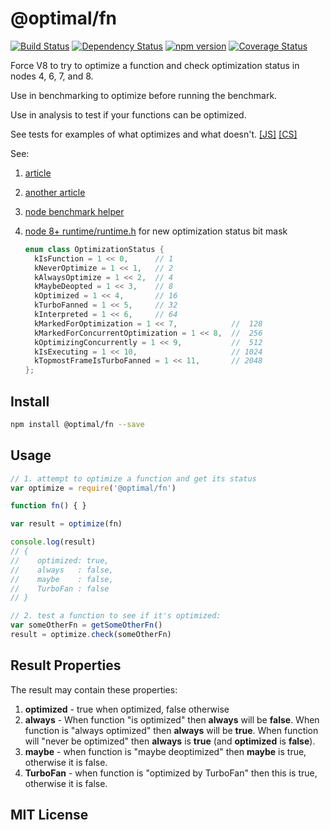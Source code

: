 # @optimal/fn
[![Build Status](https://travis-ci.org/elidoran/node-optimal-fn.svg?branch=master)](https://travis-ci.org/elidoran/node-optimal-fn)
[![Dependency Status](https://gemnasium.com/elidoran/node-optimal-fn.png)](https://gemnasium.com/elidoran/node-optimal-fn)
[![npm version](https://badge.fury.io/js/%40optimal%2Ffn.svg)](http://badge.fury.io/js/%40optimal%2Ffn)
[![Coverage Status](https://coveralls.io/repos/github/elidoran/node-optimal-fn/badge.svg?branch=master)](https://coveralls.io/github/elidoran/node-optimal-fn?branch=master)

Force V8 to try to optimize a function and check optimization status in nodes 4, 6, 7, and 8.

Use in benchmarking to optimize before running the benchmark.

Use in analysis to test if your functions can be optimized.

See tests for examples of what optimizes and what doesn't. [[JS]](https://github.com/elidoran/node-optimal-fn/tree/master/test/lib/js) [[CS]](https://github.com/elidoran/node-optimal-fn/tree/master/test/lib/coffee)

See:

1. [article](https://github.com/petkaantonov/bluebird/wiki/Optimization-killers)
2. [another article](http://www.aerospike.com/blog/node-on-fire/)
3. [node benchmark helper](https://github.com/nodejs/node/blob/master/benchmark/common.js#L213-L225)
4. [node 8+ runtime/runtime.h](https://github.com/v8/v8/blob/master/src/runtime/runtime.h) for new optimization status bit mask

    ```c++
    enum class OptimizationStatus {
      kIsFunction = 1 << 0,      // 1
      kNeverOptimize = 1 << 1,   // 2
      kAlwaysOptimize = 1 << 2,  // 4
      kMaybeDeopted = 1 << 3,    // 8
      kOptimized = 1 << 4,       // 16
      kTurboFanned = 1 << 5,     // 32
      kInterpreted = 1 << 6,     // 64
      kMarkedForOptimization = 1 << 7,            //  128
      kMarkedForConcurrentOptimization = 1 << 8,  //  256
      kOptimizingConcurrently = 1 << 9,           //  512
      kIsExecuting = 1 << 10,                     // 1024
      kTopmostFrameIsTurboFanned = 1 << 11,       // 2048
    };
    ```

## Install

```sh
npm install @optimal/fn --save
```


## Usage

```javascript
// 1. attempt to optimize a function and get its status
var optimize = require('@optimal/fn')

function fn() { }

var result = optimize(fn)

console.log(result)
// {
//    optimized: true,
//    always   : false,
//    maybe    : false,
//    TurboFan : false
// }

// 2. test a function to see if it's optimized:
var someOtherFn = getSomeOtherFn()
result = optimize.check(someOtherFn)
```

## Result Properties

The result may contain these properties:

1. **optimized** - true when optimized, false otherwise
2. **always** - When function "is optimized" then **always** will be **false**. When function is "always optimized" then **always** will be **true**. When function will "never be optimized" then **always** is **true** (and **optimized** is **false**).
3. **maybe** - when function is "maybe deoptimized" then **maybe** is true, otherwise it is false.
4. **TurboFan** - when function is "optimized by TurboFan" then this is true, otherwise it is false.


## MIT License
